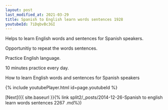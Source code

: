 ```yaml
---
layout: post
last_modified_at: 2021-03-29
title: Spanish to English learn words sentences 1928 
youtubeId: 7iDqbvBc3GI
---
```

 
 
Helps to learn English words and sentences for Spanish speakers.

Opportunitiy to repeat the words sentences. 

Practice English language. 
 
10 minutes practice every day. 
 
How to learn English words and sentences for Spanish speakers 
 
{% include youtubePlayer.html id=page.youtubeId %}
 
 
[Next]({{ site.baseurl }}{% link  split2/_posts/2014-12-26-Spanish to english learn words sentences 2267 .md%})
 
